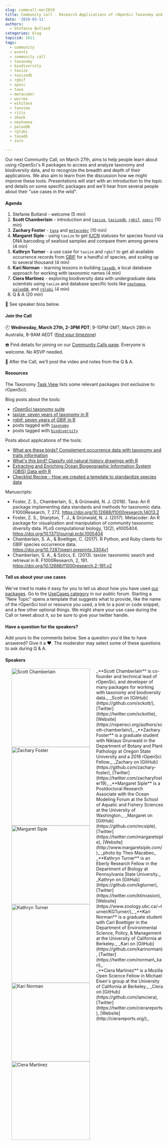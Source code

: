 ```yaml
---
slug: commcall-mar2019
title: Community Call - Research Applications of rOpenSci Taxonomy and Biodiversity Tools
date: '2019-03-11'
authors:
  - Stefanie Butland
categories: blog
topicid: 1611
tags:
  - community
  - events
  - community call
  - taxonomy
  - biodiversity
  - taxize
  - taxizedb
  - rgbif
  - spocc
  - taxa
  - metacoder
  - worrms
  - wikitaxa
  - taxview
  - ritis
  - zbank
  - neotomoa
  - paleoDB
  - rglobi
  - taxadb
  - iucn

---
```

Our next Community Call, on March 27th, aims to help people learn about using rOpenSci's R packages to access and analyze taxonomy and biodiversity data, and to recognize the breadth and depth of their applications. We also aim to learn from the discussion how we might improve these tools. Presentations will start with an introduction to the topic and details on some specific packages and we'll hear from several people about their "use cases in the wild".

#### Agenda

1. Stefanie Butland - welcome (5 min)
1. **Scott Chamberlain** - introduction and [`taxize`](https://github.com/ropensci/taxize), [`taxizedb`](https://github.com/ropensci/taxizedb), [`rgbif`](https://github.com/ropensci/rgbif), [`spocc`](https://github.com/ropensci/spocc) (10 min)
1. **Zachary Foster** - [`taxa`](https://github.com/ropensci/taxa) and [`metacoder`](https://github.com/grunwaldlab/metacoder) (10 min)
1. **Margaret Siple** - using `taxize` to get [IUCN](https://www.iucn.org/) statuses for species found via DNA barcoding of seafood samples and compare them among genera (4 min)
1. **Kathryn Turner** - a use case for `taxize` and `rgbif` to get all available occurrence records from [GBIF](https://www.gbif.org/) for a handful of species, and scaling up to several thousand (4 min)
1. **Kari Norman** - learning lessons in building [`taxadb`](https://github.com/cboettig/taxadb), a local database approach for working with taxonomic names (4 min)
1. **Ciera Martinez** - exploring biodiversity data with undergraduate data scientists using `taxize` and database specific tools like [`neotomoa`](https://github.com/ropensci/neotoma), [`paleoDB`](https://github.com/ropensci/paleobioDB), and [`rglobi`](https://github.com/ropensci/rglobi) (4 min)
1. Q & A (20 min)

🎤 See speaker bios below.  

#### Join the Call

🕘 **Wednesday, March 27th, 2-3PM PDT**; 9-10PM GMT; March 28th in Australia, 8-9AM AEDT ([find your timezone](https://www.timeanddate.com/worldclock/fixedtime.html?msg=Community+Call+-+Research+Applications+of+rOpenSci+Taxonomy+and+Biodiversity+Tools&iso=20190327T14&p1=791&ah=1))

☎️ Find details for joining on our [Community Calls page](http://communitycalls.ropensci.org/#next-call). Everyone is welcome. No RSVP needed.

🎥 After the Call, we’ll post the video and notes from the Q & A.

#### Resources

The Taxonomy [Task View](https://github.com/ropensci/taxonomy#taxonomy) lists some relevant packages (not exclusive to rOpenSci).

Blog posts about the tools:

- [rOpenSci taxonomy suite](https://ropensci.org/blog/2017/07/27/taxonomy-suite/)
- [taxize: seven years of taxonomy in R](https://ropensci.org/technotes/2018/05/23/taxize-seven-years/)
- [rgbif: seven years of GBIF in R](https://ropensci.org/technotes/2018/08/22/rgbif-seven-years/)
- posts tagged with [`taxonomy`](https://ropensci.org/tags/taxonomy/)
- posts tagged with [`biodiversity`](https://ropensci.org/tags/biodiversity/)

Posts about applications of the tools:

- [What are these birds? Complement occurrence data with taxonomy and traits information](https://ropensci.org/blog/2018/09/04/birds-taxo-traits/)
- [What's this bird? Classify old natural history drawings with R](https://ropensci.org/blog/2018/08/28/birds-ocr/)
- [Extracting and Enriching Ocean Biogeographic Information System (OBIS) Data with R](https://ropensci.org/blog/2017/01/25/obis/)
- [Checklist Recipe - How we created a template to standardize species data](https://ropensci.org/blog/2018/11/20/checklist-recipe/)

Manuscripts:

- Foster, Z. S., Chamberlain, S., & Grünwald, N. J. (2018). Taxa: An R package implementing data standards and methods for taxonomic data. F1000Research, 7, 272. https://doi.org/10.12688/f1000research.14013.2
- Foster, Z. S., Sharpton, T. J., & Grünwald, N. J. (2017). Metacoder: An R package for visualization and manipulation of community taxonomic diversity data. PLoS computational biology, 13(2), e1005404. https://doi.org/10.1371/journal.pcbi.1005404
- Chamberlain, S. A., & Boettiger, C. (2017). R Python, and Ruby clients for GBIF species occurrence data. https://doi.org/10.7287/peerj.preprints.3304v1
- Chamberlain, S. A., & Szöcs, E. (2013). taxize: taxonomic search and retrieval in R. F1000Research, 2, 191. https://doi.org/10.12688/f1000research.2-191.v2

#### Tell us about your use cases

We've tried to make it easy for you to tell us about how you have used [our packages](https://ropensci.org/packages/). Go to the [UseCases category](https://discuss.ropensci.org/c/usecases) in our public forum. Starting a "New Topic" opens a template that suggests what to provide, like the name of the rOpenSci tool or resource you used, a link to a post or code snippet, and a few other optional things. We might share your use case during the Call or tweet about it, so be sure to give your twitter handle.

#### Have a question for the speakers?

Add yours to the comments below. See a question you'd like to have answered? Give it a ❤️. The moderator may select some of these questions to ask during Q & A.

#### Speakers

<img src="/img/blog-images/2019-03-11-commcall-mar2019/scott-chamberlain.jpg" alt="Scott Chamberlain" style="margin: 0px 20px; width: 250px;" align="left">
_**Scott Chamberlain** is co-founder and technical lead of rOpenSci, and developer of many packages for working with taxonomy and biodiversity data._  
_Scott on [GitHub](https://github.com/sckott/), [Twitter](https://twitter.com/sckottie), [Website](https://ropensci.org/authors/scott-chamberlain/)_  

<img src="/img/blog-images/2019-03-11-commcall-mar2019/zachary-foster.jpg" alt="Zachary Foster" style="margin: 0px 20px; width: 250px;" align="left">
_**Zachary Foster** is a graduate student with Niklaus Grunwald in the Department of Botany and Plant Pathology at Oregon State University and a 2018 rOpenSci Fellow._  
_Zachary on [GitHub](https://github.com/zachary-foster), [Twitter](https://twitter.com/zacharyfoster19)_  

<img src="/img/blog-images/2019-03-11-commcall-mar2019/margaret-siple.jpg" alt="Margaret Siple" style="margin: 0px 20px; width: 250px;" align="left">
_**Margaret Siple** is a Postdoctoral Research Associate with the Ocean Modeling Forum at the School of Aquatic and Fishery Sciences at the University of Washington._   
_Margaret on [GitHub](https://github.com/mcsiple), [Twitter](https://twitter.com/margaretsiple), [Website](http://www.margaretsiple.com/)_  
_photo by Theo Macabeo_

<img src="/img/blog-images/2019-03-11-commcall-mar2019/kathryn-turner.jpg" alt="Kathryn Turner" style="margin: 0px 20px; width: 250px;" align="left">
_**Kathryn Turner** is an Eberly Research Fellow in the Department of Biology at Pennsylvania State University._   
_Kathryn on [GitHub](https://github.com/kgturner), [Twitter](https://twitter.com/ktinvasion), [Website](https://www.zoology.ubc.ca/~turner/KGTurner/)_

<img src="/img/blog-images/2019-03-11-commcall-mar2019/kari-norman.jpg" alt="Kari Norman" style="margin: 0px 20px; width: 250px;" align="left">
_**Kari Norman** is a graduate student with Carl Boettiger in the Department of Environmental Science, Policy, & Management at the University of California at Berkeley._   
_Kari on [GitHub](https://github.com/karinorman), [Twitter](https://twitter.com/norman\_kari)_<br/>

<img src="/img/blog-images/2019-03-11-commcall-mar2019/ciera-martinez.jpg" alt="Ciera Martinez" style="margin: 0px 20px; width: 250px;" align="left">
_**Ciera Martinez** is a Mozilla Open Science Fellow in Michael Eisen's group at the University of California at Berkeley._   
_Ciera on [GitHub](https://github.com/iamciera), [Twitter](https://twitter.com/cierareports), [Website](http://cierareports.org/)_<br/>
